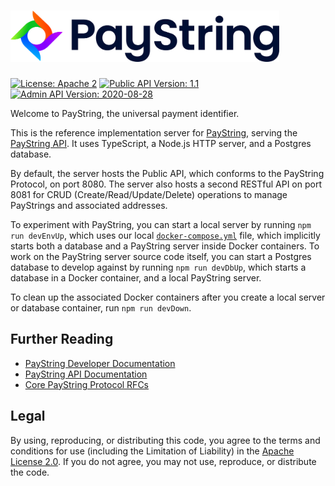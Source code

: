 # [<img src="img/paystring-logo-color.png" alt="PayString" width="430" height="82" />](https://www.paystring.org/)

[![License: Apache 2](https://img.shields.io/badge/license-Apache%202-brightgreen)](https://github.com/PayString/paystring/blob/master/LICENSE)
[![Public API Version: 1.1](https://img.shields.io/badge/Public%20API%20Version-1.1-blue)](https://github.com/PayString/paystring/blob/master/src/config.ts#L1)
[![Admin API Version: 2020-08-28](https://img.shields.io/badge/Admin%20API%20Version-2020--08--25-blue)](https://github.com/PayString/paystring/blob/master/src/config.ts#L2)

Welcome to PayString, the universal payment identifier.

This is the reference implementation server for [PayString](https://docs.paystring.org/getting-started), serving the [PayString API](https://api.paystring.org/?version=latest). It uses TypeScript, a Node.js HTTP server, and a Postgres database.

By default, the server hosts the Public API, which conforms to the PayString Protocol, on port 8080. The server also hosts a second RESTful API on port 8081 for CRUD (Create/Read/Update/Delete) operations to manage PayStrings and associated addresses.

To experiment with PayString, you can start a local server by running `npm run devEnvUp`, which uses our local [`docker-compose.yml`](./docker-compose.yml) file, which implicitly starts both a database and a PayString server inside Docker containers. To work on the PayString server source code itself, you can start a Postgres database to develop against by running `npm run devDbUp`, which starts a database in a Docker container, and a local PayString server.

To clean up the associated Docker containers after you create a local server or database container, run `npm run devDown`.

## Further Reading

- [PayString Developer Documentation](https://docs.paystring.org/getting-started)
- [PayString API Documentation](https://api.paystring.org/?version=latest)
- [Core PayString Protocol RFCs](https://github.com/PayString/rfcs)

## Legal

By using, reproducing, or distributing this code, you agree to the terms and conditions for use (including the Limitation of Liability) in the [Apache License 2.0](https://github.com/PayString/paystring/blob/master/LICENSE). If you do not agree, you may not use, reproduce, or distribute the code.

